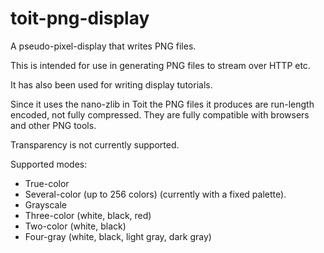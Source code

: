 # toit-png-display

A pseudo-pixel-display that writes PNG files.

This is intended for use in generating PNG files to stream
over HTTP etc.

It has also been used for writing display tutorials.

Since it uses the nano-zlib in Toit the PNG files it produces
are run-length encoded, not fully compressed.  They are
fully compatible with browsers and other PNG tools.

Transparency is not currently supported.

Supported modes:
* True-color
* Several-color (up to 256 colors) (currently with a fixed palette).
* Grayscale
* Three-color (white, black, red)
* Two-color (white, black)
* Four-gray (white, black, light gray, dark gray)
